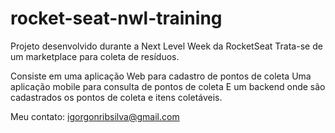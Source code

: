 # rocket-seat-nwl-training

Projeto desenvolvido durante a Next Level Week da RocketSeat
Trata-se de um marketplace para coleta de resíduos.

Consiste em uma aplicação Web para cadastro de pontos de coleta
Uma aplicação mobile para consulta de pontos de coleta
E um backend onde são cadastrados os pontos de coleta e itens coletáveis.

Meu contato: igorgonribsilva@gmail.com
